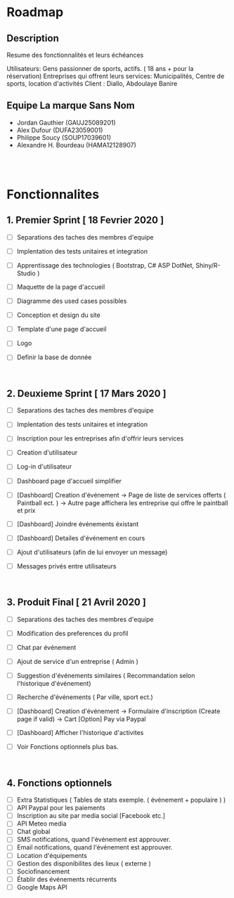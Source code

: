 # Roadmap

## Description

Resume des fonctionnalités et leurs échéances

Utilisateurs: Gens passionner de sports, actifs. ( 18 ans + pour la réservation) 
Entreprises qui offrent leurs services: Municipalités, Centre de sports, location d'activités 
Client : Diallo, Abdoulaye Banire 

## Equipe La marque Sans Nom

- Jordan Gauthier       (GAUJ25089201)
- Alex Dufour	          (DUFA23059001)
- Philippe Soucy        (SOUP17039601)
- Alexandre H. Bourdeau (HAMA12128907)

<br>
<br>

# Fonctionnalites

## 1. Premier Sprint [ 18 Fevrier 2020 ]

- [ ] Separations des taches des membres d'equipe
- [ ] Implentation des tests unitaires et integration
- [ ] Apprentissage des technologies ( Bootstrap, C# ASP DotNet, Shiny/R-Studio )
- [ ] Maquette de la page d'accueil
- [ ] Diagramme des used cases possibles
- [ ] Conception et design du site
- [ ] Template d'une page d'accueil
- [ ] Logo
- [ ] Definir la base de donnée


<br>



## 2. Deuxieme Sprint [ 17 Mars 2020 ]

- [ ] Separations des taches des membres d'equipe
- [ ] Implentation des tests unitaires et integration
- [ ] Inscription pour les entreprises afin d'offrir leurs services
- [ ] Creation d'utilisateur
- [ ] Log-in d'utilisateur
- [ ] Dashboard page d'accueil simplifier
- [ ] [Dashboard] Creation d'événement -> Page de liste de services offerts ( Paintball ect. )
                                                    -> Autre page affichera les entreprise qui offre le paintball et prix                                                                                                                      
- [ ] [Dashboard] Joindre événements éxistant
- [ ] [Dashboard] Detailes d'événement en cours   
- [ ] Ajout d'utilisateurs (afin de lui envoyer un message)
- [ ] Messages privés entre utilisateurs


<br>


## 3. Produit Final [ 21 Avril 2020 ]

- [ ] Separations des taches des membres d'equipe
- [ ] Modification des preferences du profil
- [ ] Chat par événement
- [ ] Ajout de service d'un entreprise ( Admin )
- [ ] Suggestion d'événements similaires ( Recommandation selon l'historique d'événement)
- [ ] Recherche d'événements ( Par ville, sport ect.)
- [ ] [Dashboard] Creation d'événement -> Formulaire d'inscription (Create page  if valid) -> Cart [Option] Pay via Paypal
- [ ] [Dashboard] Afficher l'historique d'activites
- [ ] Voir Fonctions optionnels plus bas.    


<br>


## 4. Fonctions optionnels

- [ ] Extra Statistiques ( Tables de stats exemple. ( événement + populaire ) )
- [ ] API Paypal pour les paiements
- [ ] Inscription au site par media social [Facebook etc.]
- [ ] API Meteo media
- [ ] Chat global
- [ ] SMS notifications, quand l'événement est approuver.
- [ ] Email notifications, quand l'événement est approuver.
- [ ] Location d'équipements
- [ ] Gestion des disponibilites des lieux ( externe ) 
- [ ] Sociofinancement
- [ ] Établir des événements récurrents
- [ ] Google Maps API
